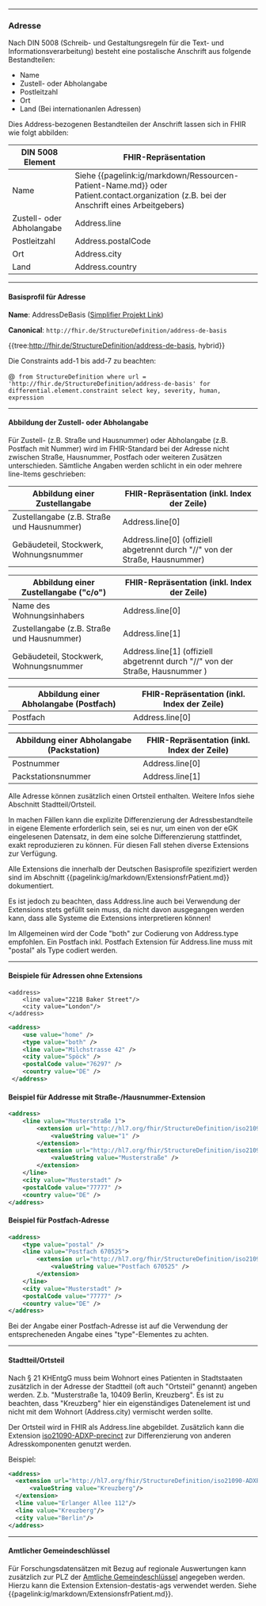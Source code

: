 ------------

### Adresse

Nach DIN 5008 (Schreib- und Gestaltungsregeln für die Text- und Informationsverarbeitung) besteht eine postalische Anschrift aus folgende Bestandteilen:

- Name
- Zustell- oder Abholangabe
- Postleitzahl
- Ort
- Land (Bei internationanlen Adressen)

Dies Address-bezogenen Bestandteilen der Anschrift lassen sich in FHIR wie folgt abbilden:

| DIN 5008 Element  | FHIR-Repräsentation  |
|---|---|
| Name  |  Siehe {{pagelink:ig/markdown/Ressourcen-Patient-Name.md}} oder Patient.contact.organization (z.B. bei der Anschrift eines Arbeitgebers) |
| Zustell- oder Abholangabe  |  Address.line |
| Postleitzahl  |  Address.postalCode |
| Ort |  Address.city |
| Land  | Address.country  |

------------

#### Basisprofil für Adresse 

**Name**: AddressDeBasis ([Simplifier Projekt Link](https://simplifier.net/resolve?canonical=http://fhir.de/StructureDefinition/address-de-basis&scope=de.basisprofil.r4@1.4.0))

**Canonical**: `http://fhir.de/StructureDefinition/address-de-basis`

{{tree:http://fhir.de/StructureDefinition/address-de-basis, hybrid}}

Die Constraints add-1 bis add-7 zu beachten:

@``` from StructureDefinition where url = 'http://fhir.de/StructureDefinition/address-de-basis' for differential.element.constraint select key, severity, human, expression```

------------

#### Abbildung der Zustell- oder Abholangabe

Für Zustell- (z.B. Straße und Hausnummer) oder Abholangabe (z.B. Postfach mit Nummer) wird im FHIR-Standard bei der Adresse nicht zwischen Straße, Hausnummer, Postfach oder weiteren Zusätzen unterschieden. Sämtliche Angaben werden schlicht in ein oder mehrere line-Items geschrieben:

| Abbildung einer Zustellangabe  | FHIR-Repräsentation (inkl. Index der Zeile)  |
|---|---|
| Zustellangabe (z.B. Straße und Hausnummer)  | Address.line[0] |
| Gebäudeteil, Stockwerk, Wohnungsnummer | Address.line[0] (offiziell abgetrennt durch "//" von der Straße, Hausnummer)|

| Abbildung einer Zustellangabe ("c/o") | FHIR-Repräsentation (inkl. Index der Zeile)  |
|---|---|
| Name des Wohnungsinhabers | Address.line[0] |
| Zustellangabe (z.B. Straße und Hausnummer)  | Address.line[1] |
| Gebäudeteil, Stockwerk, Wohnungsnummer | Address.line[1] (offiziell abgetrennt durch "//" von der Straße, Hausnummer )|

| Abbildung einer Abholangabe (Postfach) | FHIR-Repräsentation (inkl. Index der Zeile)  |
|---|---|
| Postfach | Address.line[0] |

| Abbildung einer Abholangabe (Packstation) | FHIR-Repräsentation (inkl. Index der Zeile)  |
|---|---|
| Postnummer | Address.line[0] |
| Packstationsnummer | Address.line[1] |

Alle Adresse können zusätzlich einen Ortsteil enthalten. Weitere Infos siehe Abschnitt Stadtteil/Ortsteil.

In machen Fällen kann die explizite Differenzierung der Adressbestandteile in eigene Elemente erforderlich sein, sei es nur, um einen von der eGK eingelesenen Datensatz, in dem eine solche Differenzierung stattfindet, exakt reproduzieren zu können.
Für diesen Fall stehen diverse Extensions zur Verfügung.

Alle Extensions die innerhalb der Deutschen Basisprofile spezifiziert werden sind im Abschnitt {{pagelink:ig/markdown/ExtensionsfrPatient.md}} dokumentiert.

Es ist jedoch zu beachten, dass Address.line auch bei Verwendung der Extensions stets gefüllt sein muss, da nicht davon ausgegangen werden kann, dass alle Systeme die Extensions interpretieren können!

Im Allgemeinen wird der Code "both" zur Codierung von Address.type empfohlen. Ein Postfach inkl. Postfach Extension für Address.line muss mit "postal" als Type codiert werden.

------------

#### Beispiele für Adressen ohne Extensions

```
<address>
    <line value="221B Baker Street"/>
    <city value="London"/>
</address>
```

```xml
<address>
    <use value="home" />
    <type value="both" />
    <line value="Milchstrasse 42" />
    <city value="Spöck" />
    <postalCode value="76297" />
    <country value="DE" />
 </address>
```

#### Beispiel für Addresse mit Straße-/Hausnummer-Extension

```xml
<address>
    <line value="Musterstraße 1">
        <extension url="http://hl7.org/fhir/StructureDefinition/iso21090-ADXP-houseNumber">
            <valueString value="1" />
        </extension>
        <extension url="http://hl7.org/fhir/StructureDefinition/iso21090-ADXP-streetName">
            <valueString value="Musterstraße" />
        </extension>
    </line>
    <city value="Musterstadt" />
    <postalCode value="77777" />
    <country value="DE" />
</address>
```

#### Beispiel für Postfach-Adresse

```xml
<address>
    <type value="postal" />
    <line value="Postfach 670525">
        <extension url="http://hl7.org/fhir/StructureDefinition/iso21090-ADXP-postBox">
            <valueString value="Postfach 670525" />
        </extension>
    </line>
    <city value="Musterstadt" />
    <postalCode value="77777" />
    <country value="DE" />
</address>
```

Bei der Angabe einer Postfach-Adresse ist auf die Verwendung der entsprecheneden Angabe eines "type"-Elementes zu achten.

------------

#### Stadtteil/Ortsteil
Nach § 21 KHEntgG muss beim Wohnort eines Patienten in Stadtstaaten zusätzlich in der Adresse der Stadtteil (oft auch "Ortsteil" genannt) angeben werden. Z.b. "Musterstraße 1a, 10409 Berlin, Kreuzberg". Es ist zu beachten, dass "Kreuzberg" hier ein eigenständiges Datenelement ist und nicht mit dem Wohnort (Address.city) vermischt werden sollte.

Der Ortsteil wird in FHIR als Address.line abgebildet. Zusätzlich kann die Extension [iso21090-ADXP-precinct](http://hl7.org/fhir/StructureDefinition/iso21090-ADXP-precinct) zur Differenzierung von anderen Adresskomponenten genutzt werden.

Beispiel:
```xml
<address>
  <extension url="http://hl7.org/fhir/StructureDefinition/iso21090-ADXP-precinct">
      <valueString value="Kreuzberg"/>
  </extension>
  <line value="Erlanger Allee 112"/>
  <line value="Kreuzberg"/>
  <city value="Berlin"/>
</address>
```

------------

#### Amtlicher Gemeindeschlüssel
Für Forschungsdatensätzen mit Bezug auf regionale Auswertungen kann zusätzlich zur PLZ der [Amtliche Gemeindeschlüssel](https://de.wikipedia.org/wiki/Amtlicher_Gemeindeschlüssel) angegeben werden. Hierzu kann die Extension Extension-destatis-ags verwendet werden. Siehe {{pagelink:ig/markdown/ExtensionsfrPatient.md}}.
